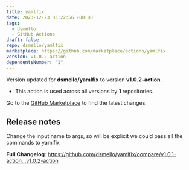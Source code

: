 ```yaml
---
title: yamlfix
date: 2023-12-23 03:22:56 +00:00
tags:
  - dsmello
  - GitHub Actions
draft: false
repo: dsmello/yamlfix
marketplace: https://github.com/marketplace/actions/yamlfix
version: v1.0.2-action
dependentsNumber: "1"
---
```



Version updated for **dsmello/yamlfix** to version **v1.0.2-action**.
- This action is used across all versions by **1** repositories.

Go to the [GitHub Marketplace](https://github.com/marketplace/actions/yamlfix) to find the latest changes.

## Release notes

Change the input name to args, so will be explicit we could pass all the commands to yamlfix

**Full Changelog**: https://github.com/dsmello/yamlfix/compare/v1.0.1-action...v1.0.2-action
